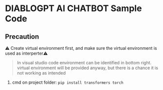 # DIABLOGPT AI CHATBOT Sample Code
## Precaution
⚠️ Create virtual environment first, and make sure the virtual environment is used as interperter⚠️
> In visual studio code environment can be identified in bottom right.
virtual environment will be provided anyway, but there is a chance it is not working as intended
1. cmd on project folder: `pip install transformers torch`
